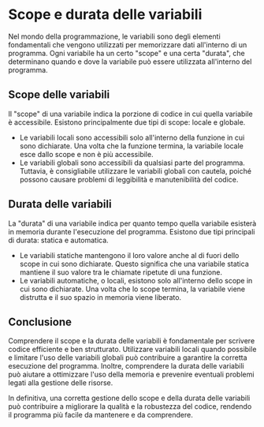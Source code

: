 # Scope e durata delle variabili

Nel mondo della programmazione, le variabili sono degli elementi fondamentali che vengono utilizzati per memorizzare dati all'interno di un programma. Ogni variabile ha un certo "scope" e una certa "durata", che determinano quando e dove la variabile può essere utilizzata all'interno del programma.

## Scope delle variabili

Il "scope" di una variabile indica la porzione di codice in cui quella variabile è accessibile. Esistono principalmente due tipi di scope: locale e globale.

- Le variabili locali sono accessibili solo all'interno della funzione in cui sono dichiarate. Una volta che la funzione termina, la variabile locale esce dallo scope e non è più accessibile.
- Le variabili globali sono accessibili da qualsiasi parte del programma. Tuttavia, è consigliabile utilizzare le variabili globali con cautela, poiché possono causare problemi di leggibilità e manutenibilità del codice.

## Durata delle variabili

La "durata" di una variabile indica per quanto tempo quella variabile esisterà in memoria durante l'esecuzione del programma. Esistono due tipi principali di durata: statica e automatica.

- Le variabili statiche mantengono il loro valore anche al di fuori dello scope in cui sono dichiarate. Questo significa che una variabile statica mantiene il suo valore tra le chiamate ripetute di una funzione.
- Le variabili automatiche, o locali, esistono solo all'interno dello scope in cui sono dichiarate. Una volta che lo scope termina, la variabile viene distrutta e il suo spazio in memoria viene liberato.

## Conclusione

Comprendere il scope e la durata delle variabili è fondamentale per scrivere codice efficiente e ben strutturato. Utilizzare variabili locali quando possibile e limitare l'uso delle variabili globali può contribuire a garantire la corretta esecuzione del programma. Inoltre, comprendere la durata delle variabili può aiutare a ottimizzare l'uso della memoria e prevenire eventuali problemi legati alla gestione delle risorse.

In definitiva, una corretta gestione dello scope e della durata delle variabili può contribuire a migliorare la qualità e la robustezza del codice, rendendo il programma più facile da mantenere e da comprendere.